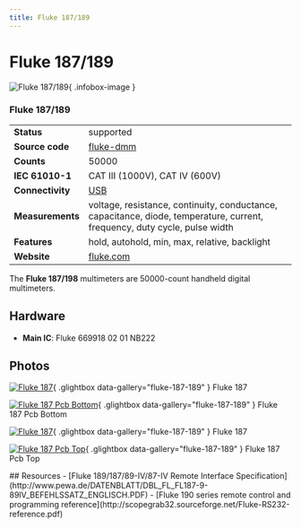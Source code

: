 ```yaml
---
title: Fluke 187/189
---
```


# Fluke 187/189

<div class="infobox" markdown>

![Fluke 187/189](./img/Fluke_187.jpg){ .infobox-image }

### Fluke 187/189

| | |
|---|---|
| **Status** | supported |
| **Source code** | [fluke-dmm](https://github.com/OpenTraceLab/OpenTraceCapture/tree/main/src/hardware/fluke-dmm) |
| **Counts** | 50000 |
| **IEC 61010-1** | CAT III (1000V), CAT IV (600V) |
| **Connectivity** | [USB](https://sigrok.org/wiki/Device_cables#Fluke_IR189USB) |
| **Measurements** | voltage, resistance, continuity, conductance, capacitance, diode, temperature, current, frequency, duty cycle, pulse width |
| **Features** | hold, autohold, min, max, relative, backlight |
| **Website** | [fluke.com](http://www.fluke.com/fluke/usen/Digital-Multimeters/Fluke-187-189.htm?PID=56041) |

</div>

The **Fluke 187/198** multimeters are 50000-count handheld digital multimeters.

## Hardware
- **Main IC**: Fluke 669918 02 01 NB222

## Photos

<div class="photo-grid" markdown>

[![Fluke 187](./img/Fluke_187.jpg)](./img/Fluke_187.jpg "Fluke 187"){ .glightbox data-gallery="fluke-187-189" }
<span class="caption">Fluke 187</span>

[![Fluke 187 Pcb Bottom](./img/Fluke_187_PCB_bottom.jpg)](./img/Fluke_187_PCB_bottom.jpg "Fluke 187 Pcb Bottom"){ .glightbox data-gallery="fluke-187-189" }
<span class="caption">Fluke 187 Pcb Bottom</span>

[![Fluke 187](./img/Fluke_187.jpg)](./img/Fluke_187.png "Fluke 187"){ .glightbox data-gallery="fluke-187-189" }
<span class="caption">Fluke 187</span>

[![Fluke 187 Pcb Top](./img/Fluke_187_PCB_top.jpg)](./img/Fluke_187_PCB_top.jpg "Fluke 187 Pcb Top"){ .glightbox data-gallery="fluke-187-189" }
<span class="caption">Fluke 187 Pcb Top</span>

</div>
## Resources
- [Fluke 189/187/89-IV/87-IV Remote Interface Specification](http://www.pewa.de/DATENBLATT/DBL_FL_FL187-9-89IV_BEFEHLSSATZ_ENGLISCH.PDF)
- [Fluke 190 series remote control and programming reference](http://scopegrab32.sourceforge.net/Fluke-RS232-reference.pdf)

